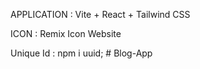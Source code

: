 APPLICATION : Vite + React + Tailwind CSS

ICON : Remix Icon Website

Unique Id : npm i uuid; # Blog-App
